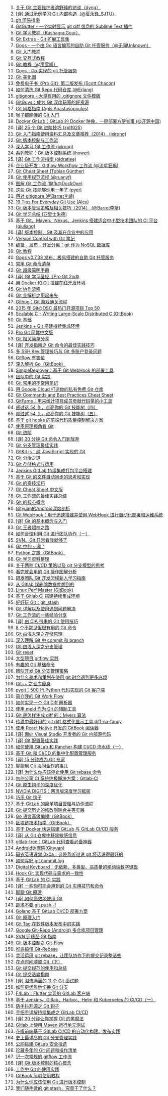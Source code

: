 1. [关于 Git 主要维护者滨野纯的访谈（dyng）](https://weekly.manong.io/bounce?nid=3&aid=47&url=http%3A%2F%2Fblog.dyngr.com%2Fblog%2F2013%2F09%2F26%2Fjunio-c-hamano-interview)
1. [[译] 通过示例学习 Git 内部构造（@夏永锋_SJTU）](https://weekly.manong.io/bounce?nid=6&aid=93&url=http%3A%2F%2Fyoungsterxyf.github.io%2F2013%2F09%2F28%2Flearning-git-internals-by-example%2F)
1. [git 简易指南](https://weekly.manong.io/bounce?nid=17&aid=367&url=http%3A%2F%2Frogerdudler.github.io%2Fgit-guide%2Findex.zh.html)
1. [GitGutter - 一个实时显示 git diff 信息的 Sublime Text 插件](https://weekly.manong.io/bounce?nid=18&aid=413&url=https%3A%2F%2Fgithub.com%2Fjisaacks%2FGitGutter)
1. [Git 学习教程（Kushagra Gour）](https://weekly.manong.io/bounce?nid=19&aid=446&url=http%3A%2F%2Fkushagragour.in%2Fblog%2F2014%2F01%2Fbuild-git-learn-git%2F)
1. [Git Extras - Git 扩展工具集](https://weekly.manong.io/bounce?nid=24&aid=783&url=https%3A%2F%2Fgithub.com%2Fvisionmedia%2Fgit-extras)
1. [Gogs - 一个由 Go 语言编写的自助 Git 托管服务（@无闻Unknown）](https://weekly.manong.io/bounce?nid=25&aid=848&url=https%3A%2F%2Fgithub.com%2Fgogits%2Fgogs)
1. [Git 入门教程](https://weekly.manong.io/bounce?nid=28&aid=953&url=http%3A%2F%2Fwww.git-tower.com%2Flearn%2F)
1. [Git 交互式教程](https://weekly.manong.io/bounce?nid=30&aid=1026&url=https%3A%2F%2Ftry.github.io%2F)
1. [Git 教程（@廖雪峰）](https://weekly.manong.io/bounce?nid=38&aid=1252&url=http%3A%2F%2Fwww.liaoxuefeng.com%2Fwiki%2F0013739516305929606dd18361248578c67b8067c8c017b000)
1. [Gogs - Go 实现的 git 托管服务](https://weekly.manong.io/bounce?nid=42&aid=1378&url=https%3A%2F%2Fgithub.com%2Fgogits%2Fgogs%2F)
1. [Git 美化图](https://weekly.manong.io/bounce?nid=44&aid=1433&url=http%3A%2F%2Fjustinhileman.info%2Farticle%2Fgit-pretty%2F)
1. [免费电子书《Pro Git》第二版发布 (Scott Chacon)](https://weekly.manong.io/bounce?nid=49&aid=1564&url=http%3A%2F%2Fgit-scm.com%2Fbook%2Fen%2Fv2)
1. [如何清洗 Git Repo 代码仓库 (@Erlang)](https://weekly.manong.io/bounce?nid=49&aid=1568&url=http%3A%2F%2Fblog.eood.cn%2Fhow-to-clean-up-git-repo)
1. [gitignore - 大量有用的 .gitignore 文件模版](https://weekly.manong.io/bounce?nid=58&aid=1817&url=https%3A%2F%2Fgithub.com%2Fgithub%2Fgitignore)
1. [GitGuys：成为 Git 深度玩家的好资源](https://weekly.manong.io/bounce?nid=62&aid=1950&url=http%3A%2F%2Fwww.gitguys.com%2Ftopics%2F)
1. [Git 风格指南 (Agis Anastasopoulos)](https://weekly.manong.io/bounce?nid=66&aid=2098&url=https%3A%2F%2Fgithub.com%2Fagis-%2Fgit-style-guide)
1. [猴子都能懂的 Git 入门](https://weekly.manong.io/bounce?nid=68&aid=2185&url=http%3A%2F%2Fbacklogtool.com%2Fgit-guide%2Fcn%2F)
1. [Docker GitLab：GitLab 的 Docker 映像，一键部署方便省事 (@开源中国)](https://weekly.manong.io/bounce?nid=68&aid=2192&url=http%3A%2F%2Fwww.oschina.net%2Fp%2Fdocker-gitlab)
1. [[译] 25 个 Git 进阶技巧 (zpl1025)](https://weekly.manong.io/bounce?nid=70&aid=2271&url=http%3A%2F%2Flinux.cn%2Farticle-5418-weibo.html)
1. [Git 入门指南使用资料汇总及文章推荐（2014） (ixirong)](https://weekly.manong.io/bounce?nid=73&aid=2453&url=http%3A%2F%2Fixirong.com%2F2014%2F11%2F19%2Fthe-way-to-learn-git%2F)
1. [Git 版本控制与工作流](https://weekly.manong.io/bounce?nid=74&aid=2504&url=http%3A%2F%2Fwww.jianshu.com%2Fp%2F67afe711c731)
1. [深入学习 Git 工作流 (ixirong)](https://weekly.manong.io/bounce?nid=75&aid=2568&url=https%3A%2F%2Fgithub.com%2Fxirong%2Fmy-git%2Fblob%2Fmaster%2Fgit-workflow-tutorial.md)
1. [系列教程：Git 版本控制系统 (ihower)](https://weekly.manong.io/bounce?nid=76&aid=2634&url=https%3A%2F%2Fihower.tw%2Fgit%2F)
1. [[译] Git 工作流指南 (oldratlee)](https://weekly.manong.io/bounce?nid=81&aid=3020&url=https%3A%2F%2Fgithub.com%2Foldratlee%2Ftranslations%2Ftree%2Fmaster%2Fgit-workflows-and-tutorials)
1. [企业级开发：Gitflow Workflow 工作流 (@流星狂飙)](https://weekly.manong.io/bounce?nid=81&aid=3021&url=http%3A%2F%2Fwww.jianshu.com%2Fp%2F104fa8b15d1e)
1. [Git Cheat Sheet (Tobias Günther)](https://weekly.manong.io/bounce?nid=82&aid=3152&url=http%3A%2F%2Fwww.git-tower.com%2Fblog%2Fgit-cheat-sheet%2F)
1. [Git 使用规范流程 (@ruanyf)](https://weekly.manong.io/bounce?nid=83&aid=3215&url=http%3A%2F%2Fwww.ruanyifeng.com%2Fblog%2F2015%2F08%2Fgit-use-process.html)
1. [图解 Git 工作流 (llitfk@DockOne)](https://weekly.manong.io/bounce?nid=85&aid=3401&url=http%3A%2F%2Fwww.jianshu.com%2Fp%2F08ad7e427fec)
1. [这些 Git 技能够你用一年了 (pyer)](https://weekly.manong.io/bounce?nid=86&aid=3455&url=http%3A%2F%2Fwww.cnblogs.com%2Fpyer%2Fp%2F4752770.html)
1. [用对 gitignore (@Barret李靖)](https://weekly.manong.io/bounce?nid=87&aid=3554&url=http%3A%2F%2Fwww.barretlee.com%2Fblog%2F2015%2F09%2F06%2Fset-gitignore-after-add-file%2F)
1. [19 Tips For Everyday Git Use (Alex)](https://weekly.manong.io/bounce?nid=88&aid=3641&url=http%3A%2F%2Fwww.alexkras.com%2F19-git-tips-for-everyday-use%2F%3Fhmsr%3Dtoutiao.io%26utm_medium%3Dtoutiao.io%26utm_source%3Dtoutiao.io)
1. [Git 版本管理策略及相关技巧（2014） (@Barret李靖)](https://weekly.manong.io/bounce?nid=89&aid=3729&url=http%3A%2F%2Fwww.barretlee.com%2Fblog%2F2014%2F05%2F07%2Fcb-git-improve%2F%3Fhmsr%3Dtoutiao.io%26utm_medium%3Dtoutiao.io%26utm_source%3Dtoutiao.io)
1. [Git 学习总结 (亚里士朱德)](https://weekly.manong.io/bounce?nid=89&aid=3756&url=http%3A%2F%2Fyalishizhude.github.io%2F2015%2F09%2F16%2Fgit%2F%3Fhmsr%3Dtoutiao.io%26utm_medium%3Dtoutiao.io%26utm_source%3Dtoutiao.io)
1. [基于 Git、Maven、Nexus、Jenkins 搭建适合中小型技术团队的 CI 平台 (qiuliang)](https://weekly.manong.io/bounce?nid=90&aid=3866&url=http%3A%2F%2Fwww.qiuliang.net%2Ftech%2F2015%2F10%2F02%2Fgit-nexus-jenkins-ci.html%3Fhmsr%3Dtoutiao.io%26utm_medium%3Dtoutiao.io%26utm_source%3Dtoutiao.io)
1. [[译] 版本控制、Git 及其在企业中的应用](https://weekly.manong.io/bounce?nid=91&aid=3942&url=http%3A%2F%2Fwww.infoq.com%2Fcn%2Farticles%2Fgit-enterprise)
1. [Version Control with Git 笔记](https://weekly.manong.io/bounce?nid=96&aid=4381&url=http%3A%2F%2Fwiki.tankywoo.com%2Fbook%2Fversion-control-with-git.html)
1. [编辑 - 发布 - 开发分离：git 作为 NoSQL 数据库](https://weekly.manong.io/bounce?nid=96&aid=4409&url=https%3A%2F%2Fwww.phodal.com%2Fblog%2Fediting-publishing-coding-seperate-git-nosql-database%2F)
1. [Git 教程](https://weekly.manong.io/bounce?nid=97&aid=4478&url=https%3A%2F%2Fgithub.com%2Fgeeeeeeeeek%2Fgit-recipes%2Fwiki)
1. [Gogs v0.7.33 发布，极易搭建的自助 Git 托管服务](https://weekly.manong.io/bounce?nid=98&aid=4618&url=http%3A%2F%2Fwww.oschina.net%2Fnews%2F68729%2Fgogs-0-7-33)
1. [常用 Git 命令清单](https://weekly.manong.io/bounce?nid=99&aid=4667&url=http%3A%2F%2Fwww.ruanyifeng.com%2Fblog%2F2015%2F12%2Fgit-cheat-sheet.html)
1. [Git 超级简明手册](https://weekly.manong.io/bounce?nid=99&aid=4707&url=https%3A%2F%2Fgithub.com%2Fshendl1978%2Fblog%2Fwiki%2FGit%25E8%25B6%2585%25E7%25BA%25A7%25E7%25AE%2580%25E6%2598%258E%25E6%2589%258B%25E5%2586%258C)
1. [[译] Git 学习圣经《Pro Git 2nd》](https://weekly.manong.io/bounce?nid=101&aid=4853&url=http%3A%2F%2Fgit-scm.com%2Fbook%2Fzh%2Fv2)
1. [用 Docker 和 Git 搭建在线开发环境](https://weekly.manong.io/bounce?nid=101&aid=4861&url=http%3A%2F%2Fdockone.io%2Farticle%2F930)
1. [Git 协作流程](https://weekly.manong.io/bounce?nid=101&aid=4873&url=http%3A%2F%2Fwww.ruanyifeng.com%2Fblog%2F2015%2F12%2Fgit-workflow.html)
1. [Git 全解析之用起来先](https://weekly.manong.io/bounce?nid=102&aid=4927&url=http%3A%2F%2Fwustrive2008.github.io%2F2016%2F01%2F06%2F%25E7%2589%2588%25E6%259C%25AC%25E6%258E%25A7%25E5%2588%25B6%2FGit%25E5%2585%25A8%25E8%25A7%25A3%25E6%259E%2590%25E4%25B9%258B%25E5%2585%2588%25E7%2594%25A8%25E8%25B5%25B7%25E6%259D%25A5%2F)
1. [Githug：Git 游戏通关流程](https://weekly.manong.io/bounce?nid=102&aid=4931&url=http%3A%2F%2Fwww.jianshu.com%2Fp%2F482b32716bbe)
1. [2015 年 Git@OSC 最热门开源项目 Top 50](https://weekly.manong.io/bounce?nid=102&aid=4952&url=http%3A%2F%2Fwww.oschina.net%2Fnews%2F69661%2F2015-git-osc--opensource-project-ranking-top-50)
1. [Scalable C - Writing Large-Scale Distributed C (GitBook)](https://weekly.manong.io/bounce?nid=103&aid=4985&url=https%3A%2F%2Fhintjens.gitbooks.io%2Fscalable-c%2Fcontent%2Fpreface.html)
1. [Git 基础](https://weekly.manong.io/bounce?nid=103&aid=5010&url=https%3A%2F%2Fgithub.com%2Fmzkmzk%2FRead%2Fblob%2Fmaster%2Fprogit.md)
1. [Jenkins + Git 搭建持续集成环境](https://weekly.manong.io/bounce?nid=103&aid=5052&url=http%3A%2F%2Fwww.cnblogs.com%2Fdojo-lzz%2Fp%2F5125619.html%3Ff%3Dtt)
1. [Pro Git 简体中文版](https://weekly.manong.io/bounce?nid=106&aid=5298&url=http%3A%2F%2Fiissnan.com%2Fprogit%2F)
1. [Git 相关简单分享](https://weekly.manong.io/bounce?nid=108&aid=5444&url=http%3A%2F%2Fwww.jianshu.com%2Fp%2F331cd9fdeae7)
1. [[译] 开发指南之 Git 命令的最佳实践技巧](https://weekly.manong.io/bounce?nid=109&aid=5495&url=http%3A%2F%2Fwww.freebuf.com%2Ftools%2F98396.html)
1. [多 SSH Key 管理技巧与 Git 多账户登录问题](https://weekly.manong.io/bounce?nid=109&aid=5524&url=http%3A%2F%2Fwww.barretlee.com%2Fblog%2F2016%2F03%2F09%2Fconfig-in-ssh-after-troubling-git-connection%2F)
1. [Gitflow 有害论](https://weekly.manong.io/bounce?nid=112&aid=5785&url=http%3A%2F%2Finsights.thoughtworkers.org%2Fgitflow-consider-harmful%2F)
1. [深入解析 Go（GitBook）](https://weekly.manong.io/bounce?nid=114&aid=8886&url=https%3A%2F%2Ftoutiao.io%2Fk%2Fagdqbh)
1. [SimpleDeployer：基于 Git WebHook 的部署工具](https://weekly.manong.io/bounce?nid=114&aid=5956&url=https%3A%2F%2Fgithub.com%2Fyourtion%2FSimpleDeployer)
1. [团队中的 Git 实践](https://weekly.manong.io/bounce?nid=115&aid=6002&url=https%3A%2F%2Fourai.ws%2Fposts%2Fworking-with-git-in-team%2F)
1. [Git 常用的不常用笔记](https://weekly.manong.io/bounce?nid=115&aid=6032&url=http%3A%2F%2Fleoray.leanote.com%2Fpost%2Fgit)
1. [用 Google Cloud 打造你的私有免费 Git 仓库](https://weekly.manong.io/bounce?nid=116&aid=6106&url=http%3A%2F%2Fchinagdg.org%2F2016%2F04%2F%25E7%2594%25A8-google-cloud-%25E6%2589%2593%25E9%2580%25A0%25E4%25BD%25A0%25E7%259A%2584%25E7%25A7%2581%25E6%259C%2589%25E5%2585%258D%25E8%25B4%25B9-git-%25E4%25BB%2593%25E5%25BA%2593%2F)
1. [Git Commands and Best Practices Cheat Sheet](https://weekly.manong.io/bounce?nid=116&aid=6110&url=http%3A%2F%2Fzeroturnaround.com%2Frebellabs%2Fgit-commands-and-best-practices-cheat-sheet%2F)
1. [GitFame：用来统计项目成员贡献代码量的小工具](https://weekly.manong.io/bounce?nid=117&aid=6202&url=https%3A%2F%2Fgithub.com%2Foleander%2Fgit-fame-rb)
1. [闯过这 54 关，点亮你的 Git 技能树（四）](https://weekly.manong.io/bounce?nid=118&aid=6242&url=https%3A%2F%2Fcodingstyle.cn%2Ftopics%2F178)
1. [闯过这 54 关，点亮你的 Git 技能树（五）](https://weekly.manong.io/bounce?nid=119&aid=6333&url=https%3A%2F%2Fcodingstyle.cn%2Ftopics%2F181)
1. [基于 git hooks 的前端代码质量控制解决方案](https://weekly.manong.io/bounce?nid=120&aid=6400&url=https%3A%2F%2Fgithub.com%2Fkuitos%2Fkuitos.github.io%2Fissues%2F28)
1. [使用原理视角看 Git](https://weekly.manong.io/bounce?nid=122&aid=6565&url=https%3A%2F%2Fblog.coding.net%2Fblog%2Fprinciple-of-Git)
1. [Git 进阶](https://weekly.manong.io/bounce?nid=123&aid=6643&url=http%3A%2F%2Fmp.weixin.qq.com%2Fs%3F__biz%3DMzA4NTQwNDcyMA%3D%3D%26mid%3D2650661929%26idx%3D1%26sn%3D69e00516a30723c5a20af3c7a84173a4)
1. [[译] 30 分钟 Git 命令入门到放弃](https://weekly.manong.io/bounce?nid=124&aid=6703&url=http%3A%2F%2Fwww.w3ctrain.com%2F2016%2F06%2F26%2Flearn-git-in-30-minutes%2F)
1. [Git 分支管理最佳实践](https://weekly.manong.io/bounce?nid=124&aid=6730&url=http%3A%2F%2Fwww.ibm.com%2Fdeveloperworks%2Fcn%2Fjava%2Fj-lo-git-mange%2Findex.html)
1. [GitKit.js：纯 JavaScript 实现的 Git](https://weekly.manong.io/bounce?nid=124&aid=6736&url=https%3A%2F%2Fgithub.com%2FSamyPesse%2Fgitkit-js)
1. [Git 分治之道 ](https://weekly.manong.io/bounce?nid=126&aid=6856&url=https%3A%2F%2Fzhuanlan.zhihu.com%2Fp%2F21486693)
1. [Git 存储格式与运用](https://weekly.manong.io/bounce?nid=127&aid=6929&url=http%3A%2F%2Fforcemz.net%2Fgit%2F2016%2F07%2F10%2FGitStorage%2F)
1. [Jenkins GitLab 持续集成打包平台搭建](https://weekly.manong.io/bounce?nid=128&aid=6963&url=http%3A%2F%2Fskyseraph.com%2F2016%2F07%2F18%2FTools%2FJenkins%2520Gitlab%25E6%258C%2581%25E7%25BB%25AD%25E9%259B%2586%25E6%2588%2590%25E6%2589%2593%25E5%258C%2585%25E5%25B9%25B3%25E5%258F%25B0%25E6%2590%25AD%25E5%25BB%25BA%2F)
1. [基于 Git 的文件自动同步的思考和实现](https://weekly.manong.io/bounce?nid=128&aid=6964&url=http%3A%2F%2Fwuzhiwei.net%2Ffile_sync_git%2F)
1. [Git 的奇技淫巧](https://weekly.manong.io/bounce?nid=130&aid=7120&url=https%3A%2F%2Fgithub.com%2F521xueweihan%2Fgit-tips)
1. [Git Cheat Sheet 中文版](https://weekly.manong.io/bounce?nid=132&aid=7265&url=http%3A%2F%2Ftoutiao.io%2Fj%2F9w9tgk)
1. [Git 工作流的最佳实践总结](https://weekly.manong.io/bounce?nid=135&aid=7467&url=http%3A%2F%2Ftoutiao.io%2Fj%2F7h26k3)
1. [Git 的核心概念](https://weekly.manong.io/bounce?nid=138&aid=7663&url=https%3A%2F%2Ftoutiao.io%2Fj%2Fev3jrb)
1. [Gityuan的Android深度剖析](https://weekly.manong.io/bounce?nid=140&aid=7832&url=http%3A%2F%2Ftoutiao.io%2Fsubjects%2F73076)
1. [Git WebHook：用于迅速搭建并使用 WebHook 进行自动化部署和运维系统](https://weekly.manong.io/bounce?nid=141&aid=7893&url=https%3A%2F%2Ftoutiao.io%2Fk%2Fe3xh5l)
1. [[译] Git 的基本概念与入门](https://weekly.manong.io/bounce?nid=145&aid=8119&url=https%3A%2F%2Ftoutiao.io%2Fk%2Fdqe32l)
1. [Git 王者超神之路](https://weekly.manong.io/bounce?nid=145&aid=8122&url=https%3A%2F%2Ftoutiao.io%2Fk%2Fqozd8l)
1. [如何合理利用 Git 进行团队协作（一）](https://weekly.manong.io/bounce?nid=147&aid=8237&url=https%3A%2F%2Ftoutiao.io%2Fk%2F8pvy7x)
1. [SVN、Git 日常看我就够了](https://weekly.manong.io/bounce?nid=148&aid=8291&url=https%3A%2F%2Ftoutiao.io%2Fk%2F84rpdi)
1. [Git 中的 ~ 和 ^](https://weekly.manong.io/bounce?nid=150&aid=8417&url=https%3A%2F%2Ftoutiao.io%2Fk%2Fw42onn)
1. [Python 之旅（GitBook）](https://weekly.manong.io/bounce?nid=151&aid=8463&url=https%3A%2F%2Ftoutiao.io%2Fk%2Fibis6n)
1. [Git 学习资料整理](https://weekly.manong.io/bounce?nid=151&aid=8469&url=https%3A%2F%2Ftoutiao.io%2Fk%2Fe0z7t1)
1. [关于两种 CI/CD 策略以及 git 分支模型的思考](https://weekly.manong.io/bounce?nid=151&aid=8470&url=https%3A%2F%2Ftoutiao.io%2Fk%2F0h09qz)
1. [看完就会用的 Git 操作图解分析](https://weekly.manong.io/bounce?nid=152&aid=8533&url=https%3A%2F%2Ftoutiao.io%2Fk%2Fjdf8pv)
1. [研发团队 Git 开发流程新人学习指南](https://weekly.manong.io/bounce?nid=153&aid=8607&url=https%3A%2F%2Ftoutiao.io%2Fk%2Fxr5ri1)
1. [从 Gitlab 误删除数据库想到的](https://weekly.manong.io/bounce?nid=153&aid=8592&url=https%3A%2F%2Ftoutiao.io%2Fk%2F380iab)
1. [Linux Perf Master (GitBook)](https://weekly.manong.io/bounce?nid=154&aid=8675&url=https%3A%2F%2Ftoutiao.io%2Fk%2Fcozjnd)
1. [基于 Gitlab CI 搭建持续集成环境](https://weekly.manong.io/bounce?nid=154&aid=8688&url=https%3A%2F%2Ftoutiao.io%2Fk%2Frxtd42)
1. [好好玩 Git：git_stash](https://weekly.manong.io/bounce?nid=154&aid=8696&url=https%3A%2F%2Ftoutiao.io%2Fk%2Fu5pw9u)
1. [Git 详解以及使用遇到问题解决](https://weekly.manong.io/bounce?nid=156&aid=8820&url=https%3A%2F%2Ftoutiao.io%2Fk%2Ffar2l2)
1. [Git 工作流的一些经验分享](https://weekly.manong.io/bounce?nid=156&aid=8833&url=https%3A%2F%2Ftoutiao.io%2Fk%2Fpb0bnk)
1. [[译] 由 CIA 带来的 Git 使用技巧](https://weekly.manong.io/bounce?nid=158&aid=8973&url=https%3A%2F%2Ftoutiao.io%2Fk%2Fg9xq9f)
1. [8 个不常见但很有用的 Git 命令](https://weekly.manong.io/bounce?nid=160&aid=9108&url=https%3A%2F%2Ftoutiao.io%2Fk%2Fr5y8t8)
1. [Git 由浅入深之存储原理](https://weekly.manong.io/bounce?nid=160&aid=9113&url=https%3A%2F%2Ftoutiao.io%2Fk%2Fbuqh3c)
1. [深入理解 Git 中 commit 和 branch](https://weekly.manong.io/bounce?nid=161&aid=9187&url=https%3A%2F%2Ftoutiao.io%2Fk%2F1twcad)
1. [Git 由浅入深之分支管理](https://weekly.manong.io/bounce?nid=162&aid=9254&url=https%3A%2F%2Ftoutiao.io%2Fk%2Fm2qaii)
1. [Git reset](https://weekly.manong.io/bounce?nid=162&aid=9271&url=https%3A%2F%2Ftoutiao.io%2Fk%2Fextoyh)
1. [大型项目 gitflow 实践](https://weekly.manong.io/bounce?nid=162&aid=9272&url=https%3A%2F%2Ftoutiao.io%2Fk%2F44t31n)
1. [有趣的 Git 基础命令](https://weekly.manong.io/bounce?nid=163&aid=9326&url=https%3A%2F%2Ftoutiao.io%2Fk%2Fztzwvk)
1. [团队开发 Git 分支管理策略](https://weekly.manong.io/bounce?nid=163&aid=9327&url=https%3A%2F%2Ftoutiao.io%2Fk%2Fyl5gq8)
1. [为什么美术和策划在使用 git 时会遇到更多麻烦](https://weekly.manong.io/bounce?nid=163&aid=9346&url=https%3A%2F%2Ftoutiao.io%2Fk%2Fwud7zb)
1. [Git++ 之仓库瘦身](https://weekly.manong.io/bounce?nid=164&aid=9399&url=https%3A%2F%2Ftoutiao.io%2Fk%2Frevlv8)
1. [pygit：500 行 Python 代码实现的 Git 客户端](https://weekly.manong.io/bounce?nid=166&aid=9576&url=https%3A%2F%2Ftoutiao.io%2Fk%2Fog5mcw)
1. [简介我的 Git Work Flow](https://weekly.manong.io/bounce?nid=167&aid=9617&url=https%3A%2F%2Ftoutiao.io%2Fk%2Ff5im3c)
1. [如何实现一个 Git Diff 解析器](https://weekly.manong.io/bounce?nid=168&aid=9679&url=https%3A%2F%2Ftoutiao.io%2Fk%2Fn5ws67)
1. [使用 meld 作为 Git 的辅助工具](https://weekly.manong.io/bounce?nid=170&aid=9829&url=https%3A%2F%2Ftoutiao.io%2Fk%2F4jmjyq)
1. [Git 是怎样生成 diff 的：Myers 算法](https://weekly.manong.io/bounce?nid=170&aid=9836&url=https%3A%2F%2Ftoutiao.io%2Fk%2Ft31dvb)
1. [传说中最好用的 git diff 格式化显示工具 diff-so-fancy](https://weekly.manong.io/bounce?nid=170&aid=9838&url=https%3A%2F%2Ftoutiao.io%2Fk%2Ffm0k6x)
1. [使用 React Native 开发的 GitBook 阅读器](https://weekly.manong.io/bounce?nid=172&aid=9991&url=https%3A%2F%2Ftoutiao.io%2Fk%2F8nn82y)
1. [[译] 面向 Visual Studio 开发者的 Git 内部源代码](https://weekly.manong.io/bounce?nid=176&aid=10234&url=http%3A%2F%2Fmp.weixin.qq.com%2Fs%2F3EtuI_CBhd8mKjBufa01xw)
1. [[译] Git 配置最佳实践](https://weekly.manong.io/bounce?nid=176&aid=10235&url=https%3A%2F%2Ftoutiao.io%2Fk%2Fw0lj0d)
1. [如何使用 GitLab 和 Rancher 构建 CI/CD 流水线（一）](https://weekly.manong.io/bounce?nid=180&aid=10540&url=https%3A%2F%2Ftoutiao.io%2Fk%2Figx3e4)
1. [基于 Git 和 CI/CD 的集中化配置管理服务](https://weekly.manong.io/bounce?nid=182&aid=10672&url=https%3A%2F%2Ftoutiao.io%2Fk%2Fny5k34)
1. [[译] 15 分钟成为 Git 专家](https://weekly.manong.io/bounce?nid=184&aid=10825&url=https%3A%2F%2Ftoutiao.io%2Fk%2F8z92sj)
1. [聊聊用 Git 协同合作的事儿](https://weekly.manong.io/bounce?nid=184&aid=10828&url=http%3A%2F%2Fmp.weixin.qq.com%2Fs%2FTQRbcYu5m5px55SAmAhN8w)
1. [[译] 为什么你应该停止使用 Git rebase 命令](https://weekly.manong.io/bounce?nid=187&aid=11081&url=https%3A%2F%2Ftoutiao.io%2Fk%2Fbuywql)
1. [初创公司 CI 系统终极解决方案：Gitlab-CI](https://weekly.manong.io/bounce?nid=193&aid=11483&url=https%3A%2F%2Ftoutiao.io%2Fk%2Fgd1pkx)
1. [Git 原生钩子的深度优化](https://weekly.manong.io/bounce?nid=194&aid=11539&url=https%3A%2F%2Ftoutiao.io%2Fk%2Finuyaz)
1. [NVIDIA DIGITS：网页版深度学习框架](https://weekly.manong.io/bounce?nid=195&aid=11607&url=http%3A%2F%2Fmp.weixin.qq.com%2Fs%2FjQLMLpUTHb_xERI6jthfHA)
1. [巧用 Git 钩子](https://weekly.manong.io/bounce?nid=195&aid=11625&url=https%3A%2F%2Ftoutiao.io%2Fk%2Fk237rm)
1. [基于 GitLab 的简单项目管理与协作流程](https://weekly.manong.io/bounce?nid=195&aid=11630&url=https%3A%2F%2Ftoutiao.io%2Fk%2Fhxppai)
1. [Git 提交历史的修改删除合并等实践](https://weekly.manong.io/bounce?nid=197&aid=11759&url=https%3A%2F%2Ftoutiao.io%2Fk%2Flib9yz)
1. [Go 语言高级编程（GitBook）](https://weekly.manong.io/bounce?nid=200&aid=11982&url=https%3A%2F%2Ftoutiao.io%2Fk%2Fa8suqk)
1. [区块链技术指南（GitBook）](https://weekly.manong.io/bounce?nid=201&aid=12078&url=https%3A%2F%2Ftoutiao.io%2Fk%2Fj2n2ea)
1. [基于 Docker 快速搭建 GitLab 与 GitLab CI/CD 服务](https://weekly.manong.io/bounce?nid=207&aid=12524&url=https%3A%2F%2Ftoutiao.io%2Fk%2Fn1hviv)
1. [[译] 从 Git 仓库中移除敏感信息](https://weekly.manong.io/bounce?nid=208&aid=12581&url=https%3A%2F%2Ftoutiao.io%2Fk%2Fo28aza)
1. [gitlab-tree：GitLab 代码查看必备神器](https://weekly.manong.io/bounce?nid=209&aid=12677&url=https%3A%2F%2Ftoutiao.io%2Fk%2F09dtd6)
1. [Android达摩院(Gityuan)](https://weekly.manong.io/bounce?nid=214&aid=13032&url=http%3A%2F%2Ftoutiao.io%2Fsubjects%2F73076%23214)
1. [码农英语课堂 0x0a：这是我听过说 git 坏话说得最好的](https://weekly.manong.io/bounce?nid=215&aid=13081&url=https%3A%2F%2Fmp.weixin.qq.com%2Fs%2Fhxdm7Lw_eytEnZw2C5bgqA)
1. [如何写好 git commit log](https://weekly.manong.io/bounce?nid=215&aid=13088&url=https%3A%2F%2Ftoutiao.io%2Fk%2F5wkeoj)
1. [Digital Keyboard：无依赖、多类型、高质量的移动端数字键盘](https://weekly.manong.io/bounce?nid=216&aid=13159&url=https%3A%2F%2Ftoutiao.io%2Fk%2Fd6spih)
1. [Hook Git 实现代码与需求的一致性](https://weekly.manong.io/bounce?nid=224&aid=13684&url=https%3A%2F%2Fmp.weixin.qq.com%2Fs%2FxQXOw4YxVc3WtowxxVMxsg)
1. [基于 GitLab 的 CI 实践](https://weekly.manong.io/bounce?nid=226&aid=13815&url=https%3A%2F%2Fmp.weixin.qq.com%2Fs%2FZzJnZtZn3sX-JmPfs1uASg)
1. [[译] 一些你可能会用到的 Git 实用技巧和命令](https://weekly.manong.io/bounce?nid=227&aid=13882&url=https%3A%2F%2Fmp.weixin.qq.com%2Fs%2FpQfxMGU6mB3AmZIiFpw2bQ)
1. [聊聊 Git 原理](https://weekly.manong.io/bounce?nid=228&aid=13943&url=https%3A%2F%2Fmp.weixin.qq.com%2Fs%2FuBkRUkUKrVHnf4lt9vASIA)
1. [[译] 如何高效地使用 Git](https://weekly.manong.io/bounce?nid=231&aid=14162&url=https%3A%2F%2Ftoutiao.io%2Fk%2Fyizapg)
1. [跪求不要 git push -f](https://weekly.manong.io/bounce?nid=234&aid=14357&url=https%3A%2F%2Ftoutiao.io%2Fk%2Fi1eiic)
1. [Golang 基于 GitLab CI/CD 部署方案](https://weekly.manong.io/bounce?nid=235&aid=14403&url=https%3A%2F%2Ftoutiao.io%2Fk%2Fwzqut3)
1. [Git 原理入门](https://weekly.manong.io/bounce?nid=235&aid=14408&url=https%3A%2F%2Ftoutiao.io%2Fk%2Frie4tw)
1. [Git Tag 在软件版本发布中的实践](https://weekly.manong.io/bounce?nid=237&aid=14562&url=https%3A%2F%2Ftoutiao.io%2Fk%2Fx6eqio)
1. [Google Git-Repo (Android) 多仓库项目管理](https://weekly.manong.io/bounce?nid=241&aid=14803&url=https%3A%2F%2Ftoutiao.io%2Fk%2Fbrgzpa)
1. [SVN 迁移至 Git 指南](https://weekly.manong.io/bounce?nid=241&aid=14815&url=https%3A%2F%2Fmp.weixin.qq.com%2Fs%2FgnXoY9M09YycJyhwVVpmIA)
1. [Git 版本控制之 Git-Flow](https://weekly.manong.io/bounce?nid=243&aid=14917&url=https%3A%2F%2Ftoutiao.io%2Fk%2F3auvvy)
1. [彻底搞懂 Git-Rebase](https://weekly.manong.io/bounce?nid=244&aid=14997&url=https%3A%2F%2Ftoutiao.io%2Fk%2Fwlfdqh)
1. [灵活运用 git rebase，让团队协作下的提交记录整洁些](https://weekly.manong.io/bounce?nid=244&aid=15001&url=https%3A%2F%2Ftoutiao.io%2Fk%2F1o3n4i)
1. [花点时间顺顺 Git（下）](https://weekly.manong.io/bounce?nid=244&aid=15009&url=https%3A%2F%2Fmp.weixin.qq.com%2Fs%2FK7004_PVFW0kj8vcFh0s6Q)
1. [Git 提交规范的使用和总结](https://weekly.manong.io/bounce?nid=246&aid=15123&url=https%3A%2F%2Ftoutiao.io%2Fk%2Fmjznew)
1. [Git 提交洁癖指南](https://weekly.manong.io/bounce?nid=248&aid=15268&url=https%3A%2F%2Ftoutiao.io%2Fk%2F5an9vk)
1. [[译] 泪流满面的 11 个 Git 面试题](https://weekly.manong.io/bounce?nid=250&aid=15434&url=https%3A%2F%2Fmp.weixin.qq.com%2Fs%2FghF27N0XjgG0pw2XpGDCYA)
1. [如何更优雅地切换 Git 分支](https://weekly.manong.io/bounce?nid=251&aid=15499&url=https%3A%2F%2Ftoutiao.io%2Fk%2F513sso)
1. [F4Lab：Flutter 实现的 GitLab 客户端](https://weekly.manong.io/bounce?nid=254&aid=15717&url=https%3A%2F%2Ftoutiao.io%2Fk%2F2qvypg)
1. [基于 Jenkins、Gitlab、Harbor、Helm 和 Kubernetes 的 CI/CD（一）](https://weekly.manong.io/bounce?nid=259&aid=16051&url=https%3A%2F%2Ftoutiao.io%2Fk%2Fqvu9gn)
1. [防手抖开源之 Git 钩子](https://weekly.manong.io/bounce?nid=260&aid=16099&url=https%3A%2F%2Ftoutiao.io%2Fk%2F750zvl)
1. [手把手详解持续集成之 GitLab CI/CD](https://weekly.manong.io/bounce?nid=260&aid=16107&url=https%3A%2F%2Ftoutiao.io%2Fk%2F51lb2w)
1. [[译] 30 分钟让你掌握 Git 的黑魔法](https://weekly.manong.io/bounce?nid=264&aid=16431&url=https%3A%2F%2Fmp.weixin.qq.com%2Fs%2F2SKc8zZSwv_taeLhy8_nuw)
1. [Gitlab 上使用 Maven 运行单元测试](https://weekly.manong.io/bounce?nid=264&aid=16457&url=https%3A%2F%2Fmp.weixin.qq.com%2Fs%2FvQzSEJCkvrTP6KGwkZnTzA)
1. [花椒前端基于 GitLab CI/CD 的自动化构建、发布实践](https://weekly.manong.io/bounce?nid=268&aid=16796&url=https%3A%2F%2Fmp.weixin.qq.com%2Fs%2F0VtDFv5bxJp2OyJGufBV0w)
1. [史上最详尽的 Git 分支管理实践 ](https://weekly.manong.io/bounce?nid=270&aid=16975&url=https%3A%2F%2Fmp.weixin.qq.com%2Fs%2FRSREs3MqxidPX8h8wJfv4Q)
1. [公网搭建 GitLab 安全拾遗](https://weekly.manong.io/bounce?nid=274&aid=17265&url=https%3A%2F%2Ftoutiao.io%2Fk%2Fuax3l8w)
1. [珍藏多年的 Git 问题和操作清单](https://weekly.manong.io/bounce?nid=277&aid=17468&url=https%3A%2F%2Fmp.weixin.qq.com%2Fs%2FKD8UeunsBit4jOxPZ02yQQ)
1. [记一次常规的 gitflow 工作流](https://weekly.manong.io/bounce?nid=278&aid=17577&url=https%3A%2F%2Fmp.weixin.qq.com%2Fs%3F__biz%3DMzUzMzE4MDY0Nw%3D%3D%26mid%3D2247483665%26idx%3D1%26sn%3D5bd10a6d8c2f621a678d7b023bd9988f)
1. [[译] Git 版本控制的核心概念](https://weekly.manong.io/bounce?nid=280&aid=17709&url=https%3A%2F%2Fmp.weixin.qq.com%2Fs%2FvfyKgfsyacGx4uyhzJI3-A)
1. [工作中 Git 的使用实践](https://weekly.manong.io/bounce?nid=281&aid=17767&url=https%3A%2F%2Fmp.weixin.qq.com%2Fs%2Fmje4XVyuDzspttWdOFC02g)
1. [GitBook 简明使用教程](https://weekly.manong.io/bounce?nid=283&aid=17930&url=https%3A%2F%2Ftoutiao.io%2Fk%2Fdmsox6k)
1. [为什么你应该使用 Git 进行版本控制](https://weekly.manong.io/bounce?nid=286&aid=18106&url=https%3A%2F%2Ftoutiao.io%2Fk%2F0cr5pgx)
1. [我们随手做的 git stash，究竟干了什么？](https://weekly.manong.io/bounce?nid=288&aid=18258&url=https%3A%2F%2Fmp.weixin.qq.com%2Fs%2F8ZPrbjBPpmmuJWWiUTMlNg)
